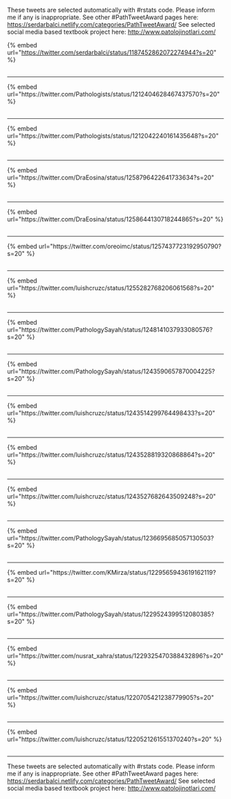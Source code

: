 

These tweets are selected automatically with #rstats code. Please inform me if any is inappropriate.
See other #PathTweetAward pages here: https://serdarbalci.netlify.com/categories/PathTweetAward/ 
See selected social media based textbook project here: http://www.patolojinotlari.com/

{% embed url="https://twitter.com/serdarbalci/status/1187452862072274944?s=20" %}<br>
<br>
<hr>
{% embed url="https://twitter.com/Pathologists/status/1212404628467437570?s=20" %}<br>
<br>
<hr>
{% embed url="https://twitter.com/Pathologists/status/1212042240161435648?s=20" %}<br>
<br>
<hr>
{% embed url="https://twitter.com/DraEosina/status/1258796422641733634?s=20" %}<br>
<br>
<hr>
{% embed url="https://twitter.com/DraEosina/status/1258644130718244865?s=20" %}<br>
<br>
<hr>
{% embed url="https://twitter.com/oreoimc/status/1257437723192950790?s=20" %}<br>
<br>
<hr>
{% embed url="https://twitter.com/luishcruzc/status/1255282768206061568?s=20" %}<br>
<br>
<hr>
{% embed url="https://twitter.com/PathologySayah/status/1248141037933080576?s=20" %}<br>
<br>
<hr>
{% embed url="https://twitter.com/PathologySayah/status/1243590657870004225?s=20" %}<br>
<br>
<hr>
{% embed url="https://twitter.com/luishcruzc/status/1243514299764498433?s=20" %}<br>
<br>
<hr>
{% embed url="https://twitter.com/luishcruzc/status/1243528819320868864?s=20" %}<br>
<br>
<hr>
{% embed url="https://twitter.com/luishcruzc/status/1243527682643509248?s=20" %}<br>
<br>
<hr>
{% embed url="https://twitter.com/PathologySayah/status/1236695685057130503?s=20" %}<br>
<br>
<hr>
{% embed url="https://twitter.com/KMirza/status/1229565943619162119?s=20" %}<br>
<br>
<hr>
{% embed url="https://twitter.com/PathologySayah/status/1229524399512080385?s=20" %}<br>
<br>
<hr>
{% embed url="https://twitter.com/nusrat_xahra/status/1229325470388432896?s=20" %}<br>
<br>
<hr>
{% embed url="https://twitter.com/luishcruzc/status/1220705421238779905?s=20" %}<br>
<br>
<hr>
{% embed url="https://twitter.com/luishcruzc/status/1220521261551370240?s=20" %}<br>
<br>
<hr>


These tweets are selected automatically with #rstats code. Please inform me if any is inappropriate.
See other #PathTweetAward pages here: https://serdarbalci.netlify.com/categories/PathTweetAward/ 
See selected social media based textbook project here: http://www.patolojinotlari.com/
